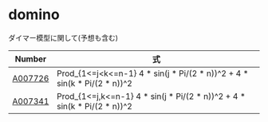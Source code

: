 # domino

ダイマー模型に関して(予想も含む)

| Number | 式 | 
| ----- | ----- | 
| [A007726](https://oeis.org/A007726) | Prod_{1<=j<k<=n-1} 4 * sin(j * Pi/(2 * n))^2 + 4 * sin(k * Pi/(2 * n))^2 | 
| [A007341](https://oeis.org/A007341) | Prod_{1<=j,k<=n-1} 4 * sin(j * Pi/(2 * n))^2 + 4 * sin(k * Pi/(2 * n))^2 | 
